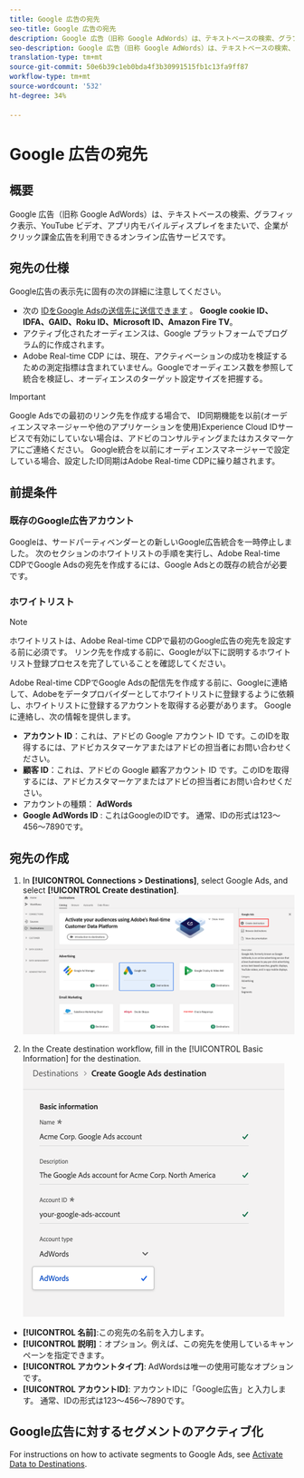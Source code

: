 ```yaml
---
title: Google 広告の宛先
seo-title: Google 広告の宛先
description: Google 広告（旧称 Google AdWords）は、テキストベースの検索、グラフィック表示、YouTube ビデオ、アプリ内モバイルディスプレイをまたいで、企業がクリック課金広告を利用できるオンライン広告サービスです。
seo-description: Google 広告（旧称 Google AdWords）は、テキストベースの検索、グラフィック表示、YouTube ビデオ、アプリ内モバイルディスプレイをまたいで、企業がクリック課金広告を利用できるオンライン広告サービスです。
translation-type: tm+mt
source-git-commit: 50e6b39c1eb0bda4f3b30991515fb1c13fa9ff87
workflow-type: tm+mt
source-wordcount: '532'
ht-degree: 34%

---
```



# Google 広告の宛先

## 概要

Google 広告（旧称 Google AdWords）は、テキストベースの検索、グラフィック表示、YouTube ビデオ、アプリ内モバイルディスプレイをまたいで、企業がクリック課金広告を利用できるオンライン広告サービスです。

## 宛先の仕様

Google広告の表示先に固有の次の詳細に注意してください。

* 次の [IDをGoogle Adsの送信先に送信できます](../../identity-service/namespaces.md) 。 **Google cookie ID、IDFA、GAID、Roku ID、Microsoft ID、Amazon Fire TV**。
* アクティブ化されたオーディエンスは、Google プラットフォームでプログラム的に作成されます。
* Adobe Real-time CDP には、現在、アクティベーションの成功を検証するための測定指標は含まれていません。Googleでオーディエンス数を参照して統合を検証し、オーディエンスのターゲット設定サイズを把握する。

>[!IMPORTANT]
>
>Google Adsでの最初のリンク先を作成する場合で、 [](https://docs.adobe.com/content/help/ja-JP/id-service/using/id-service-api/methods/idsync.html) ID同期機能を以前(オーディエンスマネージャーや他のアプリケーションを使用)Experience Cloud IDサービスで有効にしていない場合は、アドビのコンサルティングまたはカスタマーケアにご連絡ください。 Google統合を以前にオーディエンスマネージャーで設定している場合、設定したID同期はAdobe Real-time CDPに繰り越されます。

## 前提条件

### 既存のGoogle広告アカウント

Googleは、サードパーティベンダーとの新しいGoogle広告統合を一時停止しました。 次のセクションのホワイトリストの手順を実行し、Adobe Real-time CDPでGoogle Adsの宛先を作成するには、Google Adsとの既存の統合が必要です。

### ホワイトリスト

>[!NOTE]
>
>ホワイトリストは、Adobe Real-time CDPで最初のGoogle広告の宛先を設定する前に必須です。 リンク先を作成する前に、Googleが以下に説明するホワイトリスト登録プロセスを完了していることを確認してください。

Adobe Real-time CDPでGoogle Adsの配信先を作成する前に、Googleに連絡して、Adobeをデータプロバイダーとしてホワイトリストに登録するように依頼し、ホワイトリストに登録するアカウントを取得する必要があります。 Google に連絡し、次の情報を提供します。

* **アカウント ID**：これは、アドビの Google アカウント ID です。このIDを取得するには、アドビカスタマーケアまたはアドビの担当者にお問い合わせください。
* **顧客 ID**：これは、アドビの Google 顧客アカウント ID です。このIDを取得するには、アドビカスタマーケアまたはアドビの担当者にお問い合わせください。
* アカウントの種類： **AdWords**
* **Google AdWords ID** : これはGoogleのIDです。 通常、IDの形式は123～456～7890です。

## 宛先の作成

1. In **[!UICONTROL Connections > Destinations]**, select Google Ads, and select **[!UICONTROL Create destination]**.
   ![Google広告のリンク先の接続](/help/rtcdp/destinations/assets/google-2-destination.png)

2. In the Create destination workflow, fill in the [!UICONTROL Basic Information] for the destination.
   ![Google広告の基本情報](/help/rtcdp/destinations/assets/google-2-basic-information.png)
* **[!UICONTROL 名前]**:この宛先の名前を入力します。
* **[!UICONTROL 説明]**：オプション。例えば、この宛先を使用しているキャンペーンを指定できます。
* **[!UICONTROL アカウントタイプ]**: AdWordsは唯一の使用可能なオプションです。
* **[!UICONTROL アカウントID]**: アカウントIDに「Google広告」と入力します。 通常、IDの形式は123～456～7890です。

## Google広告に対するセグメントのアクティブ化

For instructions on how to activate segments to Google Ads, see [Activate Data to Destinations](/help/rtcdp/destinations/activate-destinations.md).

